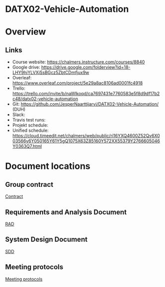 # DATX02-Vehicle-Automation

# Overview

## Links
- Course website: https://chalmers.instructure.com/courses/8840
- Google drive: https://drive.google.com/folderview?id=18-LHY9hiYLVXiSsBGcz5ZbtCDmfjux9w
- Overleaf: https://www.overleaf.com/project/5e29a8ac8106ad0001fc4918
- Trello: https://trello.com/invite/b/naWlkoqd/ca7697431e7760583e5f8d9df17b2c48/datx02-vehicle-automation
- Git: https://github.com/JesperNaarttijarvi/DATX02-Vehicle-Automation/     (DUH)
- Slack: 
- Travis test runs: 
- Projekt schedule:
- Unified schedule: https://cloud.timeedit.net/chalmers/web/public/ri16YXQ4600Z52Qv6X003566y6Y050165Y61Y5gQ1075X63Z85160Y572XX55379Y2766605046Y0363Q7.html

# Document locations

## Group contract

[Contract](https://docs.google.com/document/d/1iRWjfHyE1HeINMaZkJWwPUwuH4xp_BoTg1VcI6d-qZA/edit?usp=sharing)

## Requirements and Analysis Document

[RAD](https://docs.google.com/document/d/1R22-YMYw6wcnvqW69ybtfUwh5KwOOhLTOGASOnpR0GM/edit?usp=sharing)

## System Design Document

[SDD](https://docs.google.com/document/d/1mCN_0YYQ3tyLzMtvu72N_M3L_sUxsyj4U5FqamaCyrM/edit?usp=sharing)

## Meeting protocols

[Meeting protocols](/documents/meetings)
